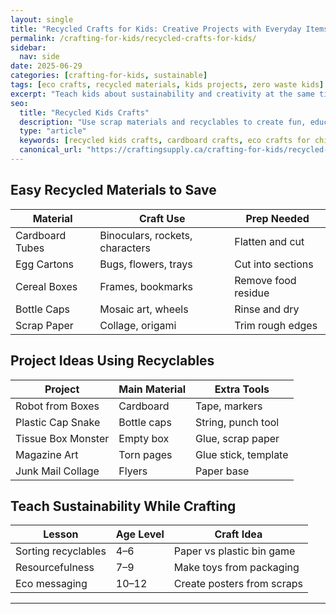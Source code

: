 ```yaml
---
layout: single
title: "Recycled Crafts for Kids: Creative Projects with Everyday Items"
permalink: /crafting-for-kids/recycled-crafts-for-kids/
sidebar:
  nav: side
date: 2025-06-29
categories: [crafting-for-kids, sustainable]
tags: [eco crafts, recycled materials, kids projects, zero waste kids]
excerpt: "Teach kids about sustainability and creativity at the same time. These projects use cardboard, paper scraps, and found items for maximum fun with minimal cost."
seo:
  title: "Recycled Kids Crafts"
  description: "Use scrap materials and recyclables to create fun, educational crafts for kids. Great for at-home learning and classroom fun."
  type: "article"
  keywords: [recycled kids crafts, cardboard crafts, eco crafts for children, reuse art]
  canonical_url: "https://craftingsupply.ca/crafting-for-kids/recycled-crafts-for-kids/"
---
```


## Easy Recycled Materials to Save

| Material | Craft Use | Prep Needed |
|----------|-----------|-------------|
| Cardboard Tubes | Binoculars, rockets, characters | Flatten and cut |
| Egg Cartons | Bugs, flowers, trays | Cut into sections |
| Cereal Boxes | Frames, bookmarks | Remove food residue |
| Bottle Caps | Mosaic art, wheels | Rinse and dry |
| Scrap Paper | Collage, origami | Trim rough edges |

## Project Ideas Using Recyclables

| Project | Main Material | Extra Tools |
|--------|---------------|-------------|
| Robot from Boxes | Cardboard | Tape, markers |
| Plastic Cap Snake | Bottle caps | String, punch tool |
| Tissue Box Monster | Empty box | Glue, scrap paper |
| Magazine Art | Torn pages | Glue stick, template |
| Junk Mail Collage | Flyers | Paper base |

## Teach Sustainability While Crafting

| Lesson | Age Level | Craft Idea |
|--------|-----------|------------|
| Sorting recyclables | 4–6 | Paper vs plastic bin game |
| Resourcefulness | 7–9 | Make toys from packaging |
| Eco messaging | 10–12 | Create posters from scraps |

---
